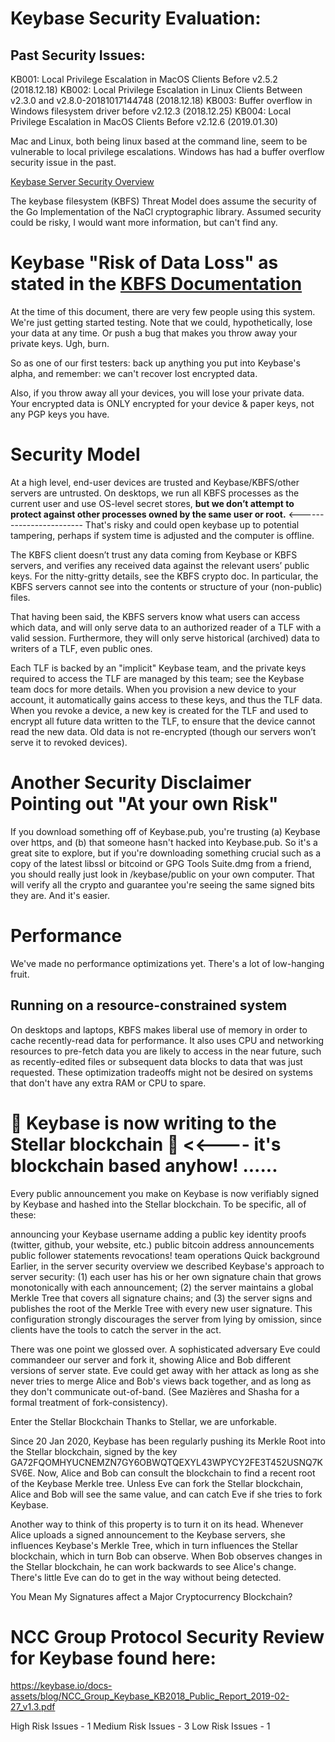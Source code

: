 # Keybase Security Evaluation:

## Past Security Issues: 

KB001: Local Privilege Escalation in MacOS Clients Before v2.5.2 (2018.12.18)
KB002: Local Privilege Escalation in Linux Clients Between v2.3.0 and v2.8.0-20181017144748 (2018.12.18)
KB003: Buffer overflow in Windows filesystem driver before v2.12.3 (2018.12.25)
KB004: Local Privilege Escalation in MacOS Clients Before v2.12.6 (2019.01.30)

Mac and Linux, both being linux based at the command line, seem to be vulnerable to local privilege escalations.  Windows has had a buffer overflow security issue in the past.

[Keybase Server Security Overview](https://keybase.io/docs/server_security)

The keybase filesystem  (KBFS) Threat Model does assume the security of the Go Implementation of the NaCl cryptographic library.  Assumed security could be risky, I would want more information, but can't find any.

# Keybase "Risk of Data Loss"  as stated in the [KBFS Documentation](https://keybase.io/docs/kbfs)

At the time of this document, there are very few people using this system. We're just getting started testing. Note that we could, hypothetically, lose your data at any time. Or push a bug that makes you throw away your private keys. Ugh, burn.

So as one of our first testers: back up anything you put into Keybase's alpha, and remember: we can't recover lost encrypted data.

Also, if you throw away all your devices, you will lose your private data. Your encrypted data is ONLY encrypted for your device & paper keys, not any PGP keys you have.

# Security Model

At a high level, end-user devices are trusted and Keybase/KBFS/other servers are untrusted. On desktops, we run all KBFS processes as the current user and use OS-level secret stores, **but we don’t attempt to protect against other processes owned by the same user or root.**  <------------------------  That's risky and could open keybase up to potential tampering, perhaps if system time is adjusted and the computer is offline. 

The KBFS client doesn’t trust any data coming from Keybase or KBFS servers, and verifies any received data against the relevant users’ public keys. For the nitty-gritty details, see the KBFS crypto doc. In particular, the KBFS servers cannot see into the contents or structure of your (non-public) files.

That having been said, the KBFS servers know what users can access which data, and will only serve data to an authorized reader of a TLF with a valid session. Furthermore, they will only serve historical (archived) data to writers of a TLF, even public ones.

Each TLF is backed by an "implicit" Keybase team, and the private keys required to access the TLF are managed by this team; see the Keybase team docs for more details. When you provision a new device to your account, it automatically gains access to these keys, and thus the TLF data. When you revoke a device, a new key is created for the TLF and used to encrypt all future data written to the TLF, to ensure that the device cannot read the new data. Old data is not re-encrypted (though our servers won’t serve it to revoked devices).

# Another Security Disclaimer Pointing out "At your own Risk"

If you download something off of Keybase.pub, you're trusting (a) Keybase over https, and (b) that someone hasn't hacked into Keybase.pub. So it's a great site to explore, but if you're downloading something crucial such as a copy of the latest libssl or bitcoind or GPG Tools Suite.dmg from a friend, you should really just look in /keybase/public on your own computer. That will verify all the crypto and guarantee you're seeing the same signed bits they are. And it's easier.

# Performance

We've made no performance optimizations yet. There's a lot of low-hanging fruit.

## Running on a resource-constrained system

On desktops and laptops, KBFS makes liberal use of memory in order to cache recently-read data for performance. It also uses CPU and networking resources to pre-fetch data you are likely to access in the near future, such as recently-edited files or subsequent data blocks to data that was just requested. These optimization tradeoffs might not be desired on systems that don't have any extra RAM or CPU to spare. 

# 🚀 Keybase is now writing to the Stellar blockchain 🚀  <<---- it's blockchain based anyhow! ......

Every public announcement you make on Keybase is now verifiably signed by Keybase and hashed into the Stellar blockchain. To be specific, all of these:

announcing your Keybase username
adding a public key
identity proofs (twitter, github, your website, etc.)
public bitcoin address announcements
public follower statements
revocations!
team operations
Quick background
Earlier, in the server security overview we described Keybase's approach to server security: (1) each user has his or her own signature chain that grows monotonically with each announcement; (2) the server maintains a global Merkle Tree that covers all signature chains; and (3) the server signs and publishes the root of the Merkle Tree with every new user signature. This configuration strongly discourages the server from lying by omission, since clients have the tools to catch the server in the act.

There was one point we glossed over. A sophisticated adversary Eve could commandeer our server and fork it, showing Alice and Bob different versions of server state. Eve could get away with her attack as long as she never tries to merge Alice and Bob's views back together, and as long as they don't communicate out-of-band. (See Mazières and Shasha for a formal treatment of fork-consistency).

Enter the Stellar Blockchain
Thanks to Stellar, we are unforkable.

Since 20 Jan 2020, Keybase has been regularly pushing its Merkle Root into the Stellar blockchain, signed by the key GA72FQOMHYUCNEMZN7GY6OBWQTQEXYL43WPYCY2FE3T452USNQ7KSV6E. Now, Alice and Bob can consult the blockchain to find a recent root of the Keybase Merkle tree. Unless Eve can fork the Stellar blockchain, Alice and Bob will see the same value, and can catch Eve if she tries to fork Keybase.

Another way to think of this property is to turn it on its head. Whenever Alice uploads a signed announcement to the Keybase servers, she influences Keybase's Merkle Tree, which in turn influences the Stellar blockchain, which in turn Bob can observe. When Bob observes changes in the Stellar blockchain, he can work backwards to see Alice's change. There's little Eve can do to get in the way without being detected.

You Mean My Signatures affect a Major Cryptocurrency Blockchain?

# NCC Group Protocol Security Review for Keybase found here: 

https://keybase.io/docs-assets/blog/NCC_Group_Keybase_KB2018_Public_Report_2019-02-27_v1.3.pdf

High Risk Issues - 1
Medium Risk Issues - 3
Low Risk Issues - 1
